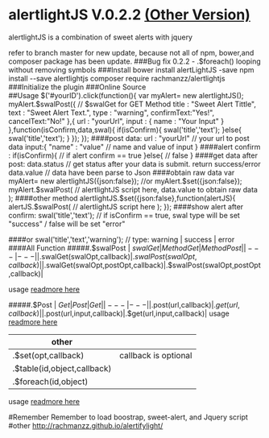 # alertlightJS V.0.2.2  [(Other Version)](https://github.com/rachmanzz/AlertlightJS/releases)
alertlightJS is a combination of sweet alerts with jquery

refer to branch master for new update, because not all of npm, bower,and composer package has been update.
###Bug fix 0.2.2
    - .$foreach() looping without removing symbols
###Install
    bower install alertLightJS -save
    npm install --save alertlightjs
    composer require rachmanzz/alertlightjs    
###Initialize the plugin
    <link rel="stylesheet" type="text/css" href="http://t4t5.github.io/sweetalert/dist/sweetalert.css">
    <link rel="stylesheet" href="https://maxcdn.bootstrapcdn.com/bootstrap/3.3.6/css/bootstrap.min.css" integrity="sha384-1q8mTJOASx8j1Au+a5WDVnPi2lkFfwwEAa8hDDdjZlpLegxhjVME1fgjWPGmkzs7" crossorigin="anonymous">
    <script src="//code.jquery.com/jquery-1.12.0.min.js"></script>
    <script src="https://maxcdn.bootstrapcdn.com/bootstrap/3.3.6/js/bootstrap.min.js" integrity="sha384-0mSbJDEHialfmuBBQP6A4Qrprq5OVfW37PRR3j5ELqxss1yVqOtnepnHVP9aJ7xS" crossorigin="anonymous"></script>
    <script src="http://t4t5.github.io/sweetalert/dist/sweetalert.min.js"></script>
    <script src="dist/alertlightjs.min.js"></script>
###Online Source    
    <script src="http://rachmanzz.github.io/AlertlightJS/dist/js/alertlightjs-0-2-1.min.js"></script>
##Usage
    $('#yourID').click(function(){
            var myAlert= new alertlightJS();
            myAlert.$swalPost({     // $swalGet for GET Method
                title : "Sweet Alert Tittle",
                text  : "Sweet Alert Text.",
                type  : "warning",
                confirmText:"Yes!",
                cancelText:"No!"
            },{
                url : "yourUrl",
                input   : {
                    name  : "Your Input"
                }
            },function(isConfirm,data,swal){
                if(isConfirm){
                        swal('title','text');
                }else{
                    swal('title','text');
                }
            });
        });
####post data:
            url : "yourUrl" // your url to post data
            input:{
                "name" : "value" // name and value of input
            }
####alert confirm :
     if(isConfirm){
        // if alert confirm == true
     }else{
       // false
     }
####get data after post:
     data.status // get status after your data is submit. return success/error
     data.value // data have been parse to Json
####obtain raw data
     var myAlert= new alertlightJS({json:false}); //or myAlert.$set({json:false});
     myAlert.$swalPost(
        // alertlightJS script here, data.value to obtain raw data 
     );
####other method
     alertlightJS.$set({json:false},function(alertJS){
        alertJS.$swalPost(
                        // alertlightJS script here 
                     );
     });
####show alert after confirm:
    swal('title','text'); // if isConfirm == true, swal type will be set "success" / false will be set "error"
     
####or
    swal('title','text','warning'); // type: warning | success | error
####All Function
#####.$swalPost | $swalGet
|Method Get|Method Post| 
|---|---|
|.$swalGet(swalOpt,callback)|.$swalPost(swalOpt,callback)|
|.$swalGet(swalOpt,postOpt,callback)|.$swalPost(swalOpt,postOpt,callback)|

usage [readmore here](https://github.com/rachmanzz/AlertlightJS/wiki/show-alert-&-send)


#####.$Post | $Get
|Post|Get|
|---|---|
|.$post(url,callback)|.$get(url,callback)|
|.$post(url,input,callback)|.$get(url,input,callback)|
usage [readmore here](https://github.com/rachmanzz/AlertlightJS/wiki/send-data)

|other| |
|---|---|
|.$set(opt,callback)|callback is optional |
|.$table(id,object,callback)| |
|.$foreach(id,object)| |
usage [readmore here](https://github.com/rachmanzz/AlertlightJS/wiki/other)




#Remember
Remember to load boostrap, sweet-alert, and Jquery script 
#other
http://rachmanzz.github.io/alertifylight/